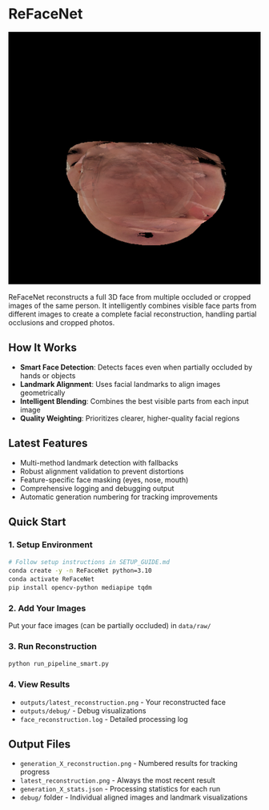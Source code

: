 # ReFaceNet

![Latest Reconstruction](outputs/latest_reconstruction.png)

ReFaceNet reconstructs a full 3D face from multiple occluded or cropped images of the same person. It intelligently combines visible face parts from different images to create a complete facial reconstruction, handling partial occlusions and cropped photos.

## How It Works
- **Smart Face Detection**: Detects faces even when partially occluded by hands or objects
- **Landmark Alignment**: Uses facial landmarks to align images geometrically  
- **Intelligent Blending**: Combines the best visible parts from each input image
- **Quality Weighting**: Prioritizes clearer, higher-quality facial regions

## Latest Features
- Multi-method landmark detection with fallbacks
- Robust alignment validation to prevent distortions
- Feature-specific face masking (eyes, nose, mouth)
- Comprehensive logging and debugging output
- Automatic generation numbering for tracking improvements

## Quick Start

### 1. Setup Environment
```bash
# Follow setup instructions in SETUP_GUIDE.md
conda create -y -n ReFaceNet python=3.10
conda activate ReFaceNet
pip install opencv-python mediapipe tqdm
```

### 2. Add Your Images
Put your face images (can be partially occluded) in `data/raw/`

### 3. Run Reconstruction
```bash
python run_pipeline_smart.py
```

### 4. View Results
- `outputs/latest_reconstruction.png` - Your reconstructed face
- `outputs/debug/` - Debug visualizations
- `face_reconstruction.log` - Detailed processing log

## Output Files
- `generation_X_reconstruction.png` - Numbered results for tracking progress
- `latest_reconstruction.png` - Always the most recent result
- `generation_X_stats.json` - Processing statistics for each run
- `debug/` folder - Individual aligned images and landmark visualizations
